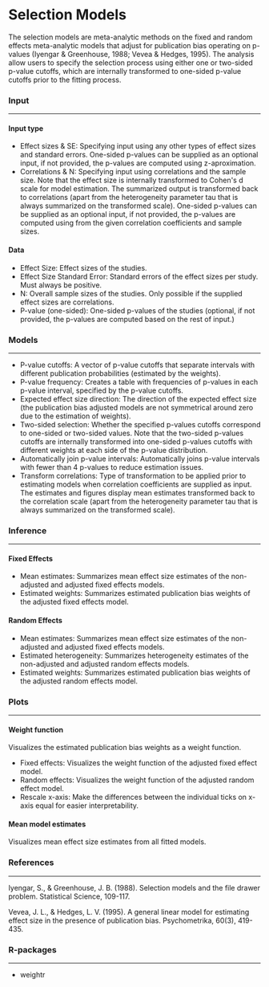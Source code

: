 Selection Models
===

The selection models are meta-analytic methods on the fixed and random effects meta-analytic models that adjust for publication bias operating on p-values (Iyengar & Greenhouse, 1988; Vevea & Hedges, 1995). The analysis allow users to specify the selection process using either one or two-sided p-value cutoffs, which are internally transformed to one-sided p-value cutoffs prior to the fitting process.

### Input
---
#### Input type
- Effect sizes & SE: Specifying input using any other types of effect sizes and standard errors. One-sided p-values can be supplied as an optional input, if not provided, the p-values are computed using z-aproximation.
- Correlations & N: Specifying input using correlations and the sample size. Note that the effect size is internally transformed to Cohen's d scale for model estimation. The summarized output is transformed back to correlations (apart from the heterogeneity parameter tau that is always summarized on the transformed scale). One-sided p-values can be supplied as an optional input, if not provided, the p-values are computed using from the given correlation coefficients and sample sizes.

#### Data
- Effect Size: Effect sizes of the studies.
- Effect Size Standard Error: Standard errors of the effect sizes per study. Must always be positive.
- N: Overall sample sizes of the studies. Only possible if the supplied effect sizes are correlations.
- P-value (one-sided): One-sided p-values of the studies (optional, if not provided, the p-values are computed based on the rest of input.)


### Models
---
- P-value cutoffs: A vector of p-value cutoffs that separate intervals with different publication probabilities (estimated by the weights).
- P-value frequency: Creates a table with frequencies of p-values in each p-value interval, specified by the p-value cutoffs.
- Expected effect size direction: The direction of the expected effect size (the publication bias adjusted models are not symmetrical around zero due to the estimation of weights).
- Two-sided selection: Whether the specified p-values cutoffs correspond to one-sided or two-sided values. Note that the two-sided p-values cutoffs are internally transformed into one-sided p-values cutoffs with different weights at each side of the p-value distribution.
- Automatically join p-value intervals: Automatically joins p-value intervals with fewer than 4 p-values to reduce estimation issues.
- Transform correlations: Type of transformation to be applied prior to estimating models when correlation coefficients are supplied as input. The estimates and figures display mean estimates transformed back to the correlation scale (apart from the heterogeneity parameter tau that is always summarized on the transformed scale).


### Inference
---
#### Fixed Effects
- Mean estimates: Summarizes mean effect size estimates of the non-adjusted and adjusted fixed effects models.
- Estimated weights: Summarizes estimated publication bias weights of the adjusted fixed effects model.

#### Random Effects
- Mean estimates: Summarizes mean effect size estimates of the non-adjusted and adjusted fixed effects models.
- Estimated heterogeneity: Summarizes heterogeneity estimates of the non-adjusted and adjusted random effects models.
- Estimated weights: Summarizes estimated publication bias weights of the adjusted random effects model.


### Plots
---
#### Weight function
Visualizes the estimated publication bias weights as a weight function.
  - Fixed effects: Visualizes the weight function of the adjusted fixed effect model.
  - Random effects: Visualizes the weight function of the adjusted random effect model.
  - Rescale x-axis: Make the differences between the individual ticks on x-axis equal for easier interpretability.

#### Mean model estimates
Visualizes mean effect size estimates from all fitted models.


### References
---
Iyengar, S., & Greenhouse, J. B. (1988). Selection models and the file drawer problem. Statistical Science, 109-117.

Vevea, J. L., & Hedges, L. V. (1995). A general linear model for estimating effect size in the presence of publication bias. Psychometrika, 60(3), 419-435.


### R-packages
---
- weightr
